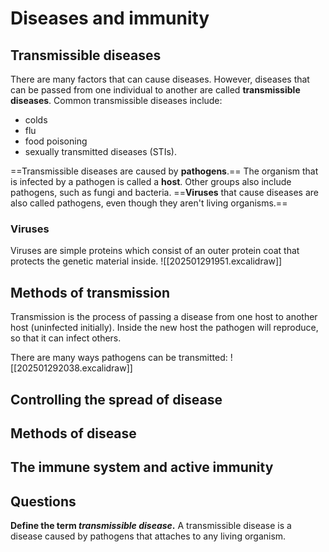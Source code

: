 # Diseases and immunity
## Transmissible diseases
There are many factors that can cause diseases. However, diseases that can be passed from one individual to another are called **transmissible diseases**. Common transmissible diseases include:
- colds
- flu
- food poisoning
- sexually transmitted diseases (STIs).

==Transmissible diseases are caused by **pathogens**.== The organism that is infected by a pathogen is called a **host**. Other groups also include pathogens, such as fungi and bacteria. ==**Viruses** that cause diseases are also called pathogens, even though they aren't living organisms.== 
### Viruses
Viruses are simple proteins which consist of an outer protein coat that protects the genetic material inside.
![[202501291951.excalidraw]]
## Methods of transmission
Transmission is the process of passing a disease from one host to another host (uninfected initially). Inside the new host the pathogen will reproduce, so that it can infect others.

There are many ways pathogens can be transmitted:
![[202501292038.excalidraw]]
## Controlling the spread of disease
## Methods of disease
## The immune system and active immunity
## Questions
**Define the term *transmissible disease*.**
A transmissible disease is a disease caused by pathogens that attaches to any living organism.